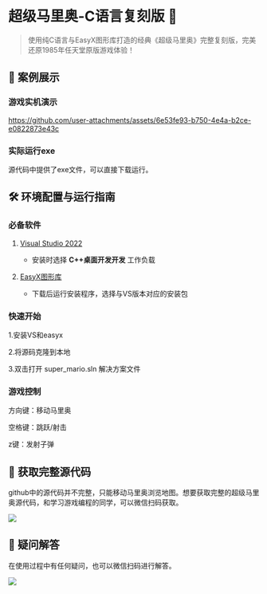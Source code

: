# 超级马里奥-C语言复刻版 🍄

> 使用纯C语言与EasyX图形库打造的经典《超级马里奥》完整复刻版，完美还原1985年任天堂原版游戏体验！

## 🌟 案例展示

### 游戏实机演示

https://github.com/user-attachments/assets/6e53fe93-b750-4e4a-b2ce-e0822873e43c

### 实际运行exe

源代码中提供了exe文件，可以直接下载运行。

## 🛠 环境配置与运行指南

### 必备软件
1. [Visual Studio 2022](https://visualstudio.microsoft.com/) 
   - 安装时选择 **C++桌面开发开发** 工作负载
   
2. [EasyX图形库](https://easyx.cn/)
   - 下载后运行安装程序，选择与VS版本对应的安装包
  
### 快速开始
1.安装VS和easyx

2.将源码克隆到本地

3.双击打开 super_mario.sln 解决方案文件

### 游戏控制
​​方向键​​：移动马里奥

​​空格键​​：跳跃/射击

z键：发射子弹

## 🔐 获取完整源代码
github中的源代码并不完整，只能移动马里奥浏览地图。想要获取完整的超级马里奥源代码，和学习游戏编程的同学，可以微信扫码获取。

![](https://pic.nihaocoding.com/github-%E5%B0%8F%E6%B8%B8%E6%88%8F.png)

## 📜 疑问解答

在使用过程中有任何疑问，也可以微信扫码进行解答。

![](https://pic.nihaocoding.com/github-%E5%B0%8F%E6%B8%B8%E6%88%8F.png)

 
